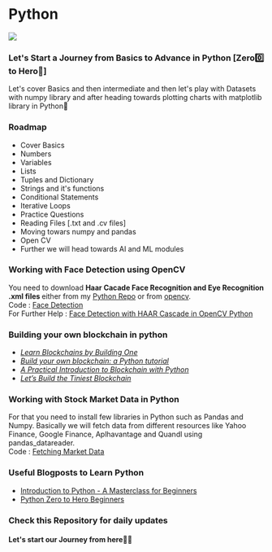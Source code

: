 # Python
<img src="https://encrypted-tbn0.gstatic.com/images?q=tbn:ANd9GcScd6k7pKg_CtDgGR-bYlT3QZ7XwZ3NtzSz8Q&usqp=CAU">

### Let's Start a Journey from Basics to Advance in Python [Zero0️⃣ to Hero🦸]
Let's cover Basics and then intermediate and then let's play with Datasets with numpy library and after heading towards plotting charts with matplotlib library in Python🐍

### Roadmap
- Cover Basics
- Numbers
- Variables
- Lists
- Tuples and Dictionary
- Strings and it's functions
- Conditional Statements
- Iterative Loops
- Practice Questions
- Reading Files [.txt and .cv files]
- Moving towars numpy and pandas
- Open CV
- Further we will head towards AI and ML modules

### Working with Face Detection using OpenCV
You need to download <strong>Haar Cacade Face Recognition and Eye Recognition .xml files </strong> either from my <a href="https://github.com/ShahStavan/Python">Python Repo</a> or from <a href="https://github.com/ShahStavan/opencv/tree/master/data/haarcascades">opencv</a>. <br>
Code : <a href="https://github.com/ShahStavan/Python/blob/main/facedetection.py">Face Detection</a> <br>
For Further Help : <a href="https://machinelearningknowledge.ai/face-detection-with-haar-cascade-in-opencv-python/"> Face Detection with HAAR Cascade in OpenCV Python </a>

### Building your own blockchain in python
* [_Learn Blockchains by Building One_](https://hackernoon.com/learn-blockchains-by-building-one-117428612f46)
* [_Build your own blockchain: a Python tutorial_](http://ecomunsing.com/build-your-own-blockchain)
* [_A Practical Introduction to Blockchain with Python_](http://adilmoujahid.com/posts/2018/03/intro-blockchain-bitcoin-python/)
* [_Let’s Build the Tiniest Blockchain_](https://medium.com/crypto-currently/lets-build-the-tiniest-blockchain-e70965a248b)

### Working with Stock Market Data in Python
For that you need to install few libraries in Python such as Pandas and Numpy. Basically we will fetch data from different resources like Yahoo Finance, Google Finance, Aplhavantage and Quandl using pandas_datareader.<br>
Code : <a href="https://github.com/ShahStavan/Python/blob/main/Finance.ipynb">Fetching Market Data</a><br>
### Useful Blogposts to Learn Python
- [Introduction to Python - A Masterclass for Beginners](https://simplifiedweb.netlify.app/introduction-to-python-a-masterclass-for-beginners)
- [Python Zero to Hero Beginners](https://dev.to/vivekcodes/python-zero-to-hero-beginners-5flk)
### Check this Repository for daily updates
#### Let's start our Journey from here🚴‍♂️
